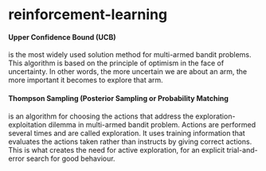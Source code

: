 # reinforcement-learning

<h4>Upper Confidence Bound (UCB)</h4> is the most widely used solution method for multi-armed bandit problems. This algorithm is based on the principle of optimism in the face of uncertainty. In other words, the more uncertain we are about an arm, the more important it becomes to explore that arm.
<br/>

<h4>Thompson Sampling (Posterior Sampling or Probability Matching</h4> is an algorithm for choosing the actions that address the exploration-exploitation dilemma in multi-armed bandit problem. Actions are performed several times and are called exploration. It uses training information that evaluates the actions taken rather than instructs by giving correct actions. This is what creates the need for active exploration, for an explicit trial-and-error search for good behaviour. 
